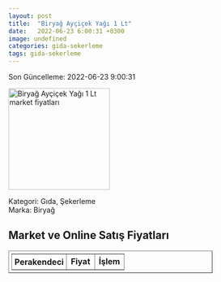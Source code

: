 ```yaml
---
layout: post
title:  "Biryağ Ayçiçek Yağı 1 Lt"
date:   2022-06-23 6:00:31 +0300
image: undefined
categories: gida-sekerleme
tags: gida-sekerleme
---
```


Son Güncelleme: 2022-06-23 9:00:31

<img src="undefined" width="200" alt="Biryağ Ayçiçek Yağı 1 Lt market fiyatları" />

Kategori: Gıda, Şekerleme
<br />
Marka: Biryağ

<h2>Market ve Online Satış Fiyatları</h2>

<table border="1" style="padding: 5px;width:80%;">
  <tr>
    <td style="padding: 5px;"><strong>Perakendeci</strong></td>
    <td><strong>Fiyat</strong></td>
    <td><strong>İşlem</strong></td>
  </tr>
  
</table>
